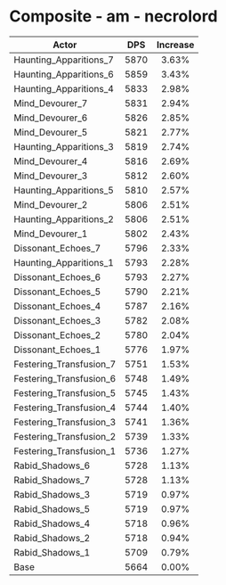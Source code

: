 # Composite - am - necrolord
| Actor | DPS | Increase |
|---|:---:|:---:|
|Haunting_Apparitions_7|5870|3.63%|
|Haunting_Apparitions_6|5859|3.43%|
|Haunting_Apparitions_4|5833|2.98%|
|Mind_Devourer_7|5831|2.94%|
|Mind_Devourer_6|5826|2.85%|
|Mind_Devourer_5|5821|2.77%|
|Haunting_Apparitions_3|5819|2.74%|
|Mind_Devourer_4|5816|2.69%|
|Mind_Devourer_3|5812|2.60%|
|Haunting_Apparitions_5|5810|2.57%|
|Mind_Devourer_2|5806|2.51%|
|Haunting_Apparitions_2|5806|2.51%|
|Mind_Devourer_1|5802|2.43%|
|Dissonant_Echoes_7|5796|2.33%|
|Haunting_Apparitions_1|5793|2.28%|
|Dissonant_Echoes_6|5793|2.27%|
|Dissonant_Echoes_5|5790|2.21%|
|Dissonant_Echoes_4|5787|2.16%|
|Dissonant_Echoes_3|5782|2.08%|
|Dissonant_Echoes_2|5780|2.04%|
|Dissonant_Echoes_1|5776|1.97%|
|Festering_Transfusion_7|5751|1.53%|
|Festering_Transfusion_6|5748|1.49%|
|Festering_Transfusion_5|5745|1.43%|
|Festering_Transfusion_4|5744|1.40%|
|Festering_Transfusion_3|5741|1.36%|
|Festering_Transfusion_2|5739|1.33%|
|Festering_Transfusion_1|5736|1.27%|
|Rabid_Shadows_6|5728|1.13%|
|Rabid_Shadows_7|5728|1.13%|
|Rabid_Shadows_3|5719|0.97%|
|Rabid_Shadows_5|5719|0.97%|
|Rabid_Shadows_4|5718|0.96%|
|Rabid_Shadows_2|5718|0.94%|
|Rabid_Shadows_1|5709|0.79%|
|Base|5664|0.00%|
